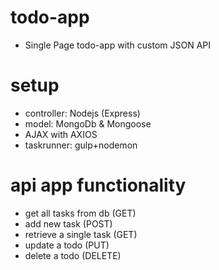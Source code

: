 # todo-app
- Single Page todo-app with custom JSON API
# setup
- controller: Nodejs (Express)
- model: MongoDb & Mongoose
- AJAX with AXIOS
- taskrunner: gulp+nodemon
# api app functionality
- get all tasks from db (GET)
- add new task (POST)
- retrieve a single task (GET)
- update a todo (PUT)
- delete a todo (DELETE)